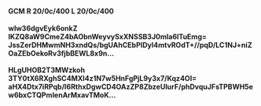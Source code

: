 #### GCM R 20/0c/400 L 20/0c/400
**wlw36dgvEyk6onkZ**<br/>**lKZQ8aW9CmeZ4bAObnWeyvySxXNSSB3J0mla6lTuEmg=**<br/>**JssZerDHMwmNH3xndQs/bgUAhCEbPIDyl4mtvROdT+//pqD/LC1NJ+niZOaZEbOekoRv3fjbBEWL8x9n...**<br/><br/>
**HLgUHOB2T3MWzkoh**<br/>**3TY0tX6RXghSC4MXI4z1N7w5HnFgPjL9y3x7/Kqz4OI=**<br/>**aHX4Dtx7iRPqb/I6RthxDgwCD4OAzZP8ZbzeUIurF/phDvquJFsTPBWH5ew6bxCTQPmIenArMxavTMoK...**